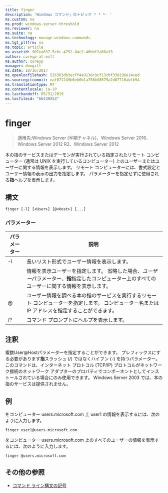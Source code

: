 ```yaml
---
title: finger
description: 'Windows コマンド」のトピック * * *- '
ms.custom: na
ms.prod: windows-server-threshold
ms.reviewer: na
ms.suite: na
ms.technology: manage-windows-commands
ms.tgt_pltfrm: na
ms.topic: article
ms.assetid: 907ea637-5c6c-4752-84c2-46bbf2a68a33
author: coreyp-at-msft
ms.author: coreyp
manager: dongill
ms.date: 10/16/2017
ms.openlocfilehash: 526363db3ecff4a9138c9cf13cbf330196e14ced
ms.sourcegitcommit: eaf071249b6eb6b1a758b38579a2d87710abfb54
ms.translationtype: MT
ms.contentlocale: ja-JP
ms.lasthandoff: 05/31/2019
ms.locfileid: "66439253"
---
```

# <a name="finger"></a>finger

>適用先:Windows Server (半期チャネル)、Windows Server 2016、Windows Server 2012 R2、Windows Server 2012

本の指のサービスまたはデーモンが実行されている指定されたリモート コンピューター (通常は UNIX を実行しているコンピューター) 上のユーザーまたはユーザーに関する情報を表示します。 リモート コンピューターには、書式設定とユーザー情報の表示の出力を指定します。 パラメーターを指定せずに使用される**指**ヘルプを表示します。 
## <a name="syntax"></a>構文
```
finger [-l] [<User>] [@<Host>] [...]
```
### <a name="parameters"></a>パラメーター

| パラメーター |                                                                            説明                                                                            |
|-----------|-------------------------------------------------------------------------------------------------------------------------------------------------------------------|
|    -l     |                                                          長いリスト形式でユーザー情報を表示します。                                                           |
|  <User>   | 情報を表示ユーザーを指定します。 省略した場合、*ユーザー*パラメーター、**指**指定したコンピューター上のすべてのユーザーに関する情報を表示します。 |
|  @<Host>  |        ユーザー情報を調べる本の指のサービスを実行するリモート コンピューターを指定します。 コンピューター名または IP アドレスを指定することができます。        |
|    /?     |                                                               コマンド プロンプトにヘルプを表示します。                                                                |

## <a name="remarks"></a>注釈
複数User@Hostパラメーターを指定することができます。
プレフィックスにする必要があります**指**スラッシュ (/) ではなくハイフン (-) を持つパラメーター。
このコマンドは、インターネット プロトコル (TCP/IP) プロトコルがネットワーク接続のネットワーク アダプターのプロパティでコンポーネントとしてインストールされている場合にのみ使用できます。
Windows Server 2003 では、本の指のサービスは提供されません。
## <a name="BKMK_Examples"></a>例
をコンピューター users.microsoft.com 上 user1 の情報を表示するには、次のように入力します。
```
finger user1@users.microsoft.com
```
をコンピューター users.microsoft.com 上のすべてのユーザーの情報を表示するには、次のように入力します。
```
finger @users.microsoft.com
```
## <a name="additional-references"></a>その他の参照
-   [コマンド ライン構文の記号](command-line-syntax-key.md)
